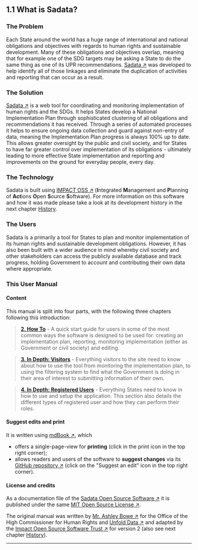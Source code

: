 ## 1.1 What is Sadata?

### The Problem

Each State around the world has a huge range of international and national obligations and objectives with regards to human rights and sustainable development. Many of these obligations and objectives overlap, meaning that for example one of the SDG targets may be asking a State to do the same thing as one of its UPR recommendations. [Sadata ↗](https://sadata.ws) was developed to help identify all of those linkages and eliminate the duplication of activities and reporting that can occur as a result.

### The Solution

[Sadata ↗](https://sadata.ws) is a web tool for coordinating and monitoring implementation of human rights and the SDGs. It helps States develop a National Implementation Plan through sophisticated clustering of all obligations and recommendations it has received. Through a series of automated processes it helps to ensure ongoing data collection and guard against non-entry of data, meaning the Implementation Plan progress is always 100% up to date. This allows greater oversight by the public and civil society, and for States to have far greater control over implementation of its obligations - ultimately leading to more effective State implementation and reporting and improvements on the ground for everyday people, every day.

### The Technology

Sadata is built using [IMPACT OSS ↗](https://impactoss.org/impactoss/) \(**I**ntegrated **M**anagement and **P**lanning of **Act**ions **O**pen **S**ource **S**oftware\). For more information on this software and how it was made please take a look at its development history in the next chapter [History](history.md).

### The Users

Sadata is a primarily a tool for States to plan and monitor implementation of its human rights and sustainable development obligations. However, it has also been built with a wider audience in mind whereby civil society and other stakeholders can access the publicly available database and track progress, holding Government to account and contributing their own data where appropriate.

### This User Manual

#### Content

This manual is split into four parts, with the following three chapters following this introduction:

> [**2. How To**](howto/index.md) - A quick start guide for users in some of the most common ways the software is designed to be used for: creating an implementation plan, reporting, monitoring implementation \(either as Government or civil society\) and editing.

> [**3. In Depth: Visitors**](visitors/index.md) - Everything visitors to the site need to know about how to use the tool from monitoring the implementation plan, to using the filtering system to find what the Government is doing in their area of interest to submitting information of their own.

> [**4. In Depth: Registered Users**](members/index.md) - Everything States need to know in how to use and setup the application. This section also details the different types of registered user and how they can perform their roles.

#### Suggest edits and print

It is written using [mdBook ↗](https://github.com/rust-lang/mdBook), which

* offers a single-page-view for **printing** (click in the print icon in the top right corner);
* allows readers and users of the software to **suggest changes** via its [GitHub repository ↗](https://github.com/nmrf/sadata-user-manual) (click on the "Suggest an edit" icon in the top right corner).

#### License and credits

As a documentation file of the [Sadata Open Source Software ↗](https://sadata.ws) it is published under the same [MIT Open Source License ↗](https://github.com/nmrf/sadata-user-manual/blob/master/LICENSE.md).

The original manual was written by [Mr. Ashley Bowe ↗](https://www.linkedin.com/in/ashley-bowe-a4716019/) for the Office of the High Commissioner for Human Rights and [Unfold Data ↗](http://unfolddata.com/) and adapted by the [Impact Open Source Software Trust ↗](http://impactoss.org/) for version 2 (also see next chapter [History](history.md)).

---
